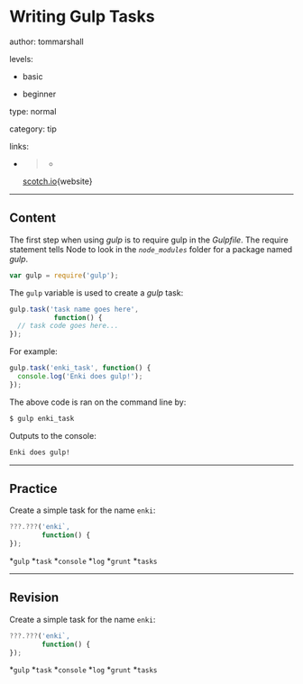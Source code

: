 # Writing Gulp Tasks
author: tommarshall

levels:

  - basic

  - beginner

type: normal

category: tip

links:

  - >-
    [scotch.io](https://scotch.io/tutorials/automate-your-tasks-easily-with-gulp-js){website}

---
## Content

The first step when using *gulp* is to require gulp in the *Gulpfile*. The require statement tells Node to look in the *`node_modules`* folder for a package named *gulp*.
```javaScript
var gulp = require('gulp');
```
The `gulp` variable is used to create a *gulp* task:
```javaScript
gulp.task('task name goes here', 
           function() {
  // task code goes here...
});
```
For example:
```javaScript
gulp.task('enki_task', function() {
  console.log('Enki does gulp!');
});
```
The above code is ran on the command line by:
```bash
$ gulp enki_task
```
Outputs to the console:
```bash
Enki does gulp!
```

---
## Practice

Create a simple task for the name `enki`:
```javascript
???.???('enki`, 
        function() {
});
```

*`gulp`
*`task`
*`console`
*`log`
*`grunt`
*`tasks`

---
## Revision

Create a simple task for the name `enki`:
```javascript
???.???('enki`, 
        function() {
});
```

*`gulp`
*`task`
*`console`
*`log`
*`grunt`
*`tasks`